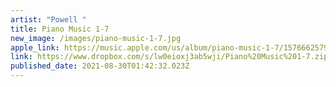 ```yaml
---
artist: "Powell "
title: Piano Music 1-7
new_image: /images/piano-music-1-7.jpg
apple_link: https://music.apple.com/us/album/piano-music-1-7/1576662579
link: https://www.dropbox.com/s/lw0eioxj3ab5wji/Piano%20Music%201-7.zip?dl=1
published_date: 2021-08-30T01:42:32.023Z
---
```

